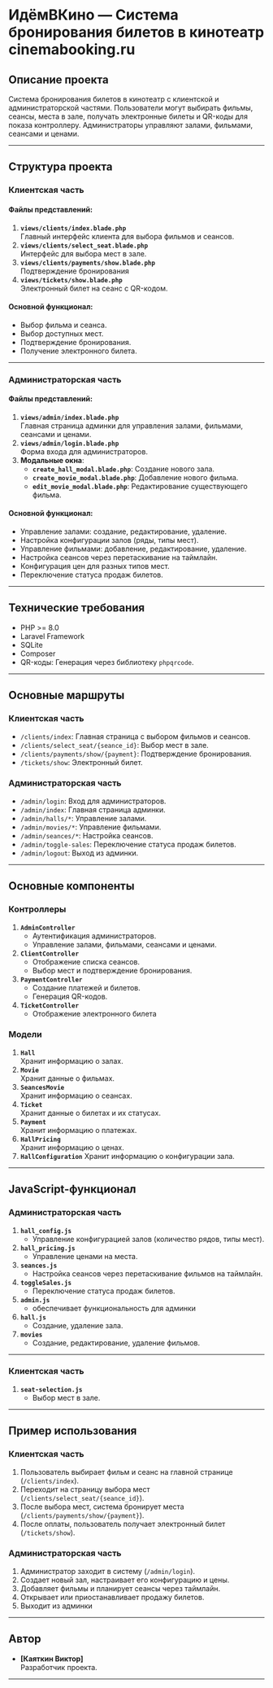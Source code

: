 # **ИдёмВКино — Система бронирования билетов в кинотеатр cinemabooking.ru**

## **Описание проекта**
Система бронирования билетов в кинотеатр с клиентской и администраторской частями. Пользователи могут выбирать фильмы, сеансы, места в зале, получать электронные билеты и QR-коды для показа контроллеру. Администраторы управляют залами, фильмами, сеансами и ценами.

---

## **Структура проекта**

### **Клиентская часть**
#### Файлы представлений:
1. **`views/clients/index.blade.php`**  
   Главный интерфейс клиента для выбора фильмов и сеансов.
2. **`views/clients/select_seat.blade.php`**  
   Интерфейс для выбора мест в зале.
3. **`views/clients/payments/show.blade.php`**  
   Подтверждение бронирования
4. **`views/tickets/show.blade.php`**  
   Электронный билет на сеанс с QR-кодом.

#### Основной функционал:
- Выбор фильма и сеанса.
- Выбор доступных мест.
- Подтверждение бронирования.
- Получение электронного билета.

---

### **Администраторская часть**
#### Файлы представлений:
1. **`views/admin/index.blade.php`**  
   Главная страница админки для управления залами, фильмами, сеансами и ценами.
2. **`views/admin/login.blade.php`**  
   Форма входа для администраторов.
3. **Модальные окна**:
   - **`create_hall_modal.blade.php`**: Создание нового зала.
   - **`create_movie_modal.blade.php`**: Добавление нового фильма.
   - **`edit_movie_modal.blade.php`**: Редактирование существующего фильма.

#### Основной функционал:
- Управление залами: создание, редактирование, удаление.
- Настройка конфигурации залов (ряды, типы мест).
- Управление фильмами: добавление, редактирование, удаление.
- Настройка сеансов через перетаскивание на таймлайн.
- Конфигурация цен для разных типов мест.
- Переключение статуса продаж билетов.

---

## **Технические требования**
- PHP >= 8.0
- Laravel Framework
- SQLite
- Composer
- QR-коды: Генерация через библиотеку `phpqrcode`.

---

## **Основные маршруты**

### **Клиентская часть**
- `/clients/index`: Главная страница с выбором фильмов и сеансов.
- `/clients/select_seat/{seance_id}`: Выбор мест в зале.
- `/clients/payments/show/{payment}`: Подтверждение бронирования.
- `/tickets/show`: Электронный билет.

### **Администраторская часть**
- `/admin/login`: Вход для администраторов.
- `/admin/index`: Главная страница админки.
- `/admin/halls/*`: Управление залами.
- `/admin/movies/*`: Управление фильмами.
- `/admin/seances/*`: Настройка сеансов.
- `/admin/toggle-sales`: Переключение статуса продаж билетов.
- `/admin/logout`: Выход из админки.

---

## **Основные компоненты**

### **Контроллеры**
1. **`AdminController`**  
   - Аутентификация администраторов.
   - Управление залами, фильмами, сеансами и ценами.
2. **`ClientController`**  
   - Отображение списка сеансов.
   - Выбор мест и подтверждение бронирования.
3. **`PaymentController`**  
   - Создание платежей и билетов.
   - Генерация QR-кодов.
4. **`TicketController`**  
   - Отображение электронного билета

### **Модели**
1. **`Hall`**  
   Хранит информацию о залах.
2. **`Movie`**  
   Хранит данные о фильмах.
3. **`SeancesMovie`**  
   Хранит информацию о сеансах.
4. **`Ticket`**  
   Хранит данные о билетах и их статусах.
5. **`Payment`**  
   Хранит информацию о платежах.
6. **`HallPricing`**  
   Хранит информацию о ценах.
7. **`HallConfiguration`**
    Хранит информацию о конфигурации зала.

---

## **JavaScript-функционал**

### **Администраторская часть**
1. **`hall_config.js`**  
   - Управление конфигурацией залов (количество рядов, типы мест).
2. **`hall_pricing.js`**  
   - Управление ценами на места.
3. **`seances.js`**  
   - Настройка сеансов через перетаскивание фильмов на таймлайн.
4. **`toggleSales.js`**  
   - Переключение статуса продаж билетов.
5. **`admin.js`**  
   - обеспечивает функциональность для админки
6. **`hall.js`**  
   - Создание, удаление зала.
7. **`movies`**  
   - Создание, редактирование, удаление фильмов.

---

### **Клиентская часть**
1. **`seat-selection.js`**  
   - Выбор мест в зале.

---

## **Пример использования**

### **Клиентская часть**
1. Пользователь выбирает фильм и сеанс на главной странице (`/clients/index`).
2. Переходит на страницу выбора мест (`/clients/select_seat/{seance_id}`).
3. После выбора мест, система бронирует места (`/clients/payments/show/{payment}`).
4. После оплаты, пользователь получает электронный билет (`/tickets/show`).

### **Администраторская часть**
1. Администратор заходит в систему (`/admin/login`).
2. Создает новый зал, настраивает его конфигурацию и цены.
3. Добавляет фильмы и планирует сеансы через таймлайн.
4. Открывает или приостанавливает продажу билетов.
5. Выходит из админки

---

## **Автор**
- **[Каяткин Виктор]**  
  Разработчик проекта.

--- 

